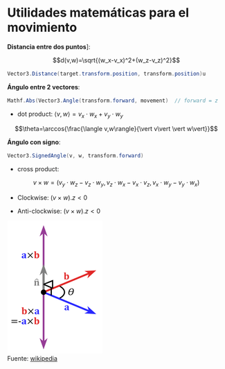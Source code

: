 # Utilidades matemáticas para el movimiento

**Distancia entre dos puntos**]:

$$d(v,w)=\sqrt{(w_x-v_x)^2+(w_z-v_z)^2}$$

```C#
Vector3.Distance(target.transform.position, transform.position)u
```

**Ángulo entre 2 vectores**:

```C#
Mathf.Abs(Vector3.Angle(transform.forward, movement)  // forward = z
```

- dot product: $\langle v,w\rangle=v_x\cdot w_x+v_y\cdot w_y$

$$\theta=\arccos{\frac{\langle v,w\rangle}{\vert v\vert \vert w\vert}}$$

**Ángulo con signo**:

```C#
Vector3.SignedAngle(v, w, transform.forward)
```

- cross product: 

$$v\times w=(v_y\cdot w_z-v_z\cdot w_y,v_z\cdot w_x-v_x\cdot v_z,v_x\cdot w_y-v_y\cdot w_x)$$

- Clockwise: $(v\times w).z<0$

- Anti-clockwise: $(v\times w).z<0$

![](figures/cross_product.png)<br>
Fuente: [wikipedia](https://en.wikipedia.org/wiki/Cross_product)
